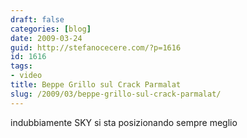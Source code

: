 ```yaml
---
draft: false
categories: [blog]
date: 2009-03-24
guid: http://stefanocecere.com/?p=1616
id: 1616
tags:
- video
title: Beppe Grillo sul Crack Parmalat
slug: /2009/03/beppe-grillo-sul-crack-parmalat/
---
```


indubbiamente SKY si sta posizionando sempre meglio